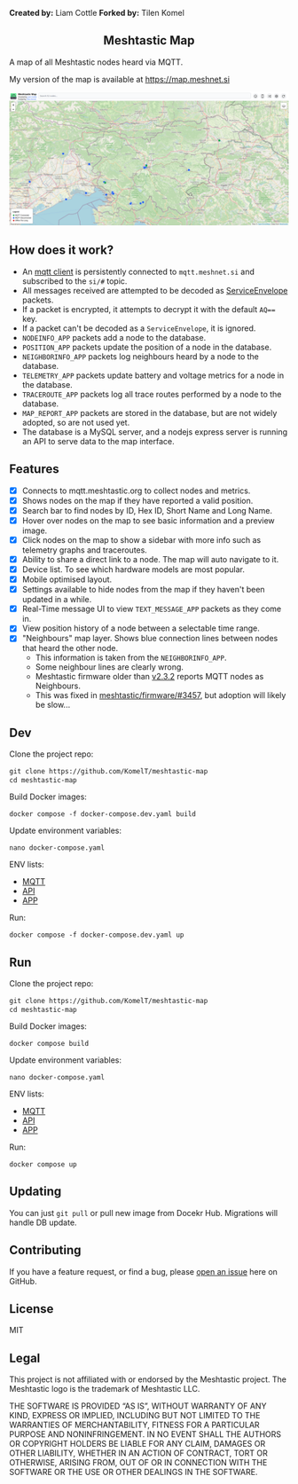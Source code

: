 **Created by:** Liam Cottle
**Forked by:** Tilen Komel

<h2 align="center">Meshtastic Map</h2>

A map of all Meshtastic nodes heard via MQTT.

My version of the map is available at https://map.meshnet.si

<img src="./screenshot.png">

## How does it work?

- An [mqtt client](./src/mqtt.js) is persistently connected to `mqtt.meshnet.si` and subscribed to the `si/#` topic.
- All messages received are attempted to be decoded as [ServiceEnvelope](https://buf.build/meshtastic/protobufs/docs/main:meshtastic#meshtastic.ServiceEnvelope) packets.
- If a packet is encrypted, it attempts to decrypt it with the default `AQ==` key.
- If a packet can't be decoded as a `ServiceEnvelope`, it is ignored.
- `NODEINFO_APP` packets add a node to the database.
- `POSITION_APP` packets update the position of a node in the database.
- `NEIGHBORINFO_APP` packets log neighbours heard by a node to the database.
- `TELEMETRY_APP` packets update battery and voltage metrics for a node in the database.
- `TRACEROUTE_APP` packets log all trace routes performed by a node to the database.
- `MAP_REPORT_APP` packets are stored in the database, but are not widely adopted, so are not used yet.
- The database is a MySQL server, and a nodejs express server is running an API to serve data to the map interface.

## Features

- [x] Connects to mqtt.meshtastic.org to collect nodes and metrics.
- [x] Shows nodes on the map if they have reported a valid position.
- [x] Search bar to find nodes by ID, Hex ID, Short Name and Long Name.
- [x] Hover over nodes on the map to see basic information and a preview image.
- [x] Click nodes on the map to show a sidebar with more info such as telemetry graphs and traceroutes.
- [x] Ability to share a direct link to a node. The map will auto navigate to it.
- [x] Device list. To see which hardware models are most popular.
- [x] Mobile optimised layout.
- [x] Settings available to hide nodes from the map if they haven't been updated in a while.
- [x] Real-Time message UI to view `TEXT_MESSAGE_APP` packets as they come in.
- [x] View position history of a node between a selectable time range.
- [x] "Neighbours" map layer. Shows blue connection lines between nodes that heard the other node.
  - This information is taken from the `NEIGHBORINFO_APP`.
  - Some neighbour lines are clearly wrong.
  - Meshtastic firmware older than [v2.3.2](https://github.com/meshtastic/firmware/releases/tag/v2.3.2.63df972) reports MQTT nodes as Neighbours.
  - This was fixed in [meshtastic/firmware/#3457](https://github.com/meshtastic/firmware/pull/3457), but adoption will likely be slow...

## Dev

Clone the project repo:

```
git clone https://github.com/KomelT/meshtastic-map
cd meshtastic-map
```

Build Docker images:

```
docker compose -f docker-compose.dev.yaml build
```

Update environment variables:

```
nano docker-compose.yaml
```

ENV lists:

- [MQTT](./mqtt/src/settings.ts)
- [API](./api/src/settings.ts)
- [APP](./app/index.js)

Run:

```
docker compose -f docker-compose.dev.yaml up
```

## Run

Clone the project repo:

```
git clone https://github.com/KomelT/meshtastic-map
cd meshtastic-map
```

Build Docker images:

```
docker compose build
```

Update environment variables:

```
nano docker-compose.yaml
```

ENV lists:

- [MQTT](./mqtt/src/settings.ts)
- [API](./api/src/settings.ts)
- [APP](./app/index.js)

Run:

```
docker compose up
```

## Updating

You can just `git pull` or pull new image from Docekr Hub. Migrations will handle DB update.

## Contributing

If you have a feature request, or find a bug, please [open an issue](https://github.com/Komelt/meshtastic-map/issues) here on GitHub.

## License

MIT

## Legal

This project is not affiliated with or endorsed by the Meshtastic project.
The Meshtastic logo is the trademark of Meshtastic LLC.

THE SOFTWARE IS PROVIDED “AS IS”, WITHOUT WARRANTY OF ANY KIND, EXPRESS OR IMPLIED, INCLUDING BUT NOT LIMITED TO THE WARRANTIES OF MERCHANTABILITY, FITNESS FOR A PARTICULAR PURPOSE AND NONINFRINGEMENT. IN NO EVENT SHALL THE AUTHORS OR COPYRIGHT HOLDERS BE LIABLE FOR ANY CLAIM, DAMAGES OR OTHER LIABILITY, WHETHER IN AN ACTION OF CONTRACT, TORT OR OTHERWISE, ARISING FROM, OUT OF OR IN CONNECTION WITH THE SOFTWARE OR THE USE OR OTHER DEALINGS IN THE SOFTWARE.
